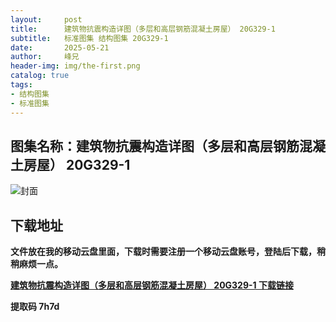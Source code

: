```yaml
---
layout:     post
title:      建筑物抗震构造详图（多层和高层钢筋混凝土房屋） 20G329-1
subtitle:   标准图集 结构图集 20G329-1
date:       2025-05-21
author:     峰兄
header-img: img/the-first.png
catalog: true
tags:
- 结构图集
- 标准图集
---
```

## 图集名称：建筑物抗震构造详图（多层和高层钢筋混凝土房屋） 20G329-1
![封面](https://pic1.imgdb.cn/item/682d71d358cb8da5c8013d82.jpg)

## 下载地址 ##
**文件放在我的移动云盘里面，下载时需要注册一个移动云盘账号，登陆后下载，稍稍麻烦一点。**  
  
[**建筑物抗震构造详图（多层和高层钢筋混凝土房屋） 20G329-1 下载链接**](https://caiyun.139.com/w/i/2nc6qoAYEh9mo)

**提取码 7h7d**
